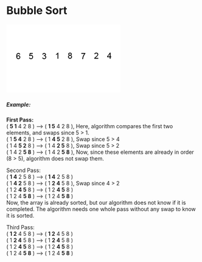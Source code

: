 # Bubble Sort

![bubble-sort](https://github.com/mohit2708/Algorithms/blob/Sorting-Algorthims/img/Bubble-sort.gif)

##### Example:
__First Pass:__<br>
( __5 1__ 4 2 8 ) –> ( __1 5__ 4 2 8 ), Here, algorithm compares the first two elements, and swaps since 5 > 1.<br>
( 1 __5 4__ 2 8 ) –>  ( 1 __4 5__ 2 8 ), Swap since 5 > 4<br>
( 1 4 __5 2__ 8 ) –>  ( 1 4 __2 5__ 8 ), Swap since 5 > 2<br>
( 1 4 2 __5 8__ ) –> ( 1 4 2 __5 8__ ), Now, since these elements are already in order (8 > 5), algorithm does not swap them.<br>

Second Pass:<br>
( __1 4__ 2 5 8 ) –> ( __1 4__ 2 5 8 )<br>
( 1 __4 2__ 5 8 ) –> ( 1 __2 4__ 5 8 ), Swap since 4 > 2<br>
( 1 2 __4 5__ 8 ) –> ( 1 2 __4 5__ 8 )<br>
( 1 2 4 __5 8__ ) –>  ( 1 2 4 __5 8__ )<br>
Now, the array is already sorted, but our algorithm does not know if it is completed. The algorithm needs one whole pass without any swap to know it is sorted.<br>

Third Pass:<br>
( __1 2__ 4 5 8 ) –> ( __1 2__ 4 5 8 )<br>
( 1 __2 4__ 5 8 ) –> ( 1 __2 4__ 5 8 )<br>
( 1 2 __4 5__ 8 ) –> ( 1 2 __4 5__ 8 )<br>
( 1 2 4 __5 8__ ) –> ( 1 2 4 __5 8__ )<br>
